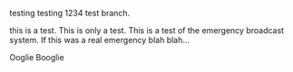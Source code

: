 testing testing 1234 test branch.

this is a test. This is only a test. This is a test of the emergency broadcast system. If this was a real emergency blah blah...

Ooglie Booglie

